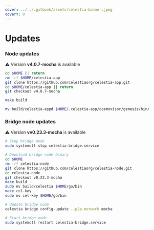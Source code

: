 ```yaml
---
cover: ../../.gitbook/assets/celestia-banner.jpeg
coverY: 0
---
```


# Updates

### Node updates
⚠️ Version **v4.0.7-mocha** is available

```bash
cd $HOME || return
rm -rf $HOME/celestia-app
git clone https://github.com/celestiaorg/celestia-app.git
cd $HOME/celestia-app || return
git checkout v4.0.7-mocha

make build

mv build/celestia-appd $HOME/.celestia-app/cosmovisor/genesis/bin/
```

### Bridge node updates

⚠️ Version **vv0.23.3-mocha** is available

```bash
# Stop bridge node
sudo systemctl stop celestia-bridge.service

# Download bridge node binary
cd $HOME 
rm -rf celestia-node 
git clone https://github.com/celestiaorg/celestia-node.git 
cd celestia-node
git checkout v0.23.3-mocha
make build
sudo mv build/celestia $HOME/go/bin
make cel-key
sudo mv cel-key $HOME/go/bin

# Update bridge node
celestia bridge config-update --p2p.network mocha

# Start bridge node
sudo systemctl restart celestia-bridge.service
```